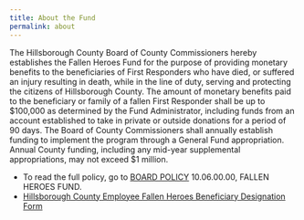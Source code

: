 ```yaml
---
title: About the Fund
permalink: about
---
```


The Hillsborough County Board of County Commissioners hereby establishes the Fallen Heroes Fund for the purpose of providing monetary benefits to the beneficiaries of First Responders who have died, or suffered an injury resulting in death, while in the line of duty, serving and protecting the citizens of Hillsborough County. The amount of monetary benefits paid to the beneficiary or family of a fallen First Responder shall be up to $100,000 as determined by the Fund Administrator, including funds from an account established to take in private or outside donations for a period of 90 days. The Board of County Commissioners shall annually establish funding to implement the program through a General Fund appropriation. Annual County funding, including any mid-year supplemental appropriations, may not exceed $1 million.

- To read the full policy, go to [BOARD POLICY](http://mediaweb.hillsboroughcounty.org/Docs/BOCC/Policies/Other/10060000.pdf) 10.06.00.00, FALLEN HEROES FUND.
- [Hillsborough County Employee Fallen Heroes Beneficiary Designation Form](/media/beneficiary-form.pdf)
